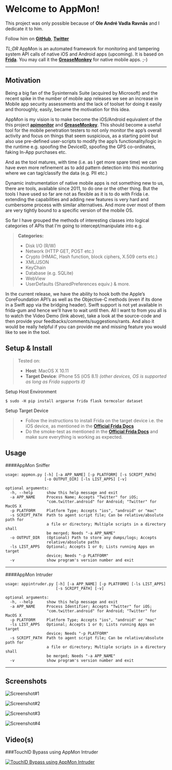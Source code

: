 Welcome to AppMon!
==================

This project was only possible because of **Ole André Vadla Ravnås** and I dedicate it to him.


Follow him on [**GitHub**](https://github.com/oleavr), [**Twitter**](https://twitter.com/oleavr)

_TL;DR_
AppMon is an automated framework for monitoring and tampering system API calls of native iOS and Android apps (upcoming). It is based on [**Frida**](http://www.frida.re). You may call it the [**GreaseMonkey**](https://en.wikipedia.org/wiki/Greasemonkey) for native mobile apps. ;-)

----------

Motivation
-------------

Being a big fan of the Sysinternals Suite (acquired by Microsoft) and the recent spike in the number of mobile app releases we see an increase in Mobile app security assessments and the lack of toolset for doing it easily and thoroughly, easily, became the motivation for this idea. 

AppMon is my vision is to make become the iOS/Android equivalent of the this project [**apimonitor**](http://www.rohitab.com/apimonitor) and [**GreaseMonkey**](https://en.wikipedia.org/wiki/Greasemonkey). This should become a useful tool for the mobile penetration testers to not only monitor the app’s overall activity and focus on things that seem suspicious, as a starting point but also use pre-defined user-scripts to modify the app’s functionality/logic in the runtime e.g. spoofing the DeviceID, spoofing the GPS co-ordinates, faking In-App purchases etc. 

And as the tool matures, with time (i.e. as I get more spare time) we can have even more refinement as to add pattern detection into this monitoring where we can tag/classify the data (e.g. PII etc.) 

Dynamic instrumentation of native mobile apps is not something new to us, there are tools, available since 2011, to do one or the other thing. But the tools I have used so far are not as flexible as it is to do with Frida i.e. extending the capabilities and adding new features is very hard and cumbersome process with similar alternatives. And more over most of them are very tightly bound to a specific version of the mobile OS.

So far I have grouped the methods of interesting classes into logical categories of APIs that I’m going to intercept/manipulate into e.g.
> **Categories:**
> - Disk I/O (R/W)
> - Network (HTTP GET, POST etc.)
> - Crypto (HMAC, Hash function, block ciphers, X.509 certs etc.)
> - XML/JSON
> - KeyChain
> - Database (e.g. SQLite)
> - WebView
> - UserDefaults (SharedPreferences equiv.) & more.

In the current release, we have the ability to hook both the Apple’s CoreFoundation API’s as well as the Objective-C methods (even if its done in a Swift app via the bridging header). Swift support is not yet available in frida-gum and hence we'll have to wait until then. All I want to from you all is to watch the Video Demo (link above), take a look at the source-code and then provide your feedbacks/comments/suggestions/rants. And also it would be really helpful if you can provide me and missing feature you would like to see in the tool.

Setup & Install
-----------------
> Tested on:
> - **Host**: MacOS X 10.11
> - **Target Device**: iPhone 5S (iOS 8.1) _(other devices, OS is supported as long as Frida supports it)_

Setup Host Environment
```
$ sudo -H pip install argparse frida flask termcolor dataset
```

Setup Target Device

> - Follow the instructions to install Frida on the target device i.e. the iOS device, as mentioned in the [**Official Frida Docs**](http://www.frida.re/docs/ios/#with-jailbreak)
> - Do the smoke-test as mentioned in the [**Official Frida Docs**](http://www.frida.re/docs/ios/#with-jailbreak) and make sure everything is working as expected.

Usage
-------------

####AppMon Sniffer
```
usage: appmon.py [-h] [-a APP_NAME] [-p PLATFORM] [-s SCRIPT_PATH]
                 [-o OUTPUT_DIR] [-ls LIST_APPS] [-v]

optional arguments:
  -h, --help      show this help message and exit
  -a APP_NAME     Process Name; Accepts "Twitter" for iOS;
                  "com.twitter.android" for Android; "Twitter" for MacOS X
  -p PLATFORM     Platform Type; Accepts "ios", "android" or "mac"
  -s SCRIPT_PATH  Path to agent script file; Can be relative/absolute path for
                  a file or directory; Multiple scripts in a directory shall
                  be merged; Needs "-a APP_NAME"
  -o OUTPUT_DIR   (Optional) Path to store any dumps/logs; Accepts
                  relative/absolute paths
  -ls LIST_APPS   Optional; Accepts 1 or 0; Lists running Apps on target
                  device; Needs "-p PLATFORM"
  -v              show program's version number and exit
```
-----
####AppMon Intruder
```
usage: appintruder.py [-h] [-a APP_NAME] [-p PLATFORM] [-ls LIST_APPS]
                      [-s SCRIPT_PATH] [-v]

optional arguments:
  -h, --help      show this help message and exit
  -a APP_NAME     Process Identifier; Accepts "Twitter" for iOS;
                  "com.twitter.android" for Android; "Twitter" for MacOS X
  -p PLATFORM     Platform Type; Accepts "ios", "android" or "mac"
  -ls LIST_APPS   Optional; Accepts 1 or 0; Lists running Apps on target
                  device; Needs "-p PLATFORM"
  -s SCRIPT_PATH  Path to agent script file; Can be relative/absolute path for
                  a file or directory; Multiple scripts in a directory shall
                  be merged; Needs "-a APP_NAME"
  -v              show program's version number and exit
```
----------


Screenshots
-------------------


![Screenshot#1](https://raw.githubusercontent.com/dpnishant/appmon/master/screenshots/1.png?raw=true "Screenshot#1")



![Screenshot#2](https://raw.githubusercontent.com/dpnishant/appmon/master/screenshots/2.png?raw=true "Screenshot#2")



![Screenshot#3](https://raw.githubusercontent.com/dpnishant/appmon/master/screenshots/3.png?raw=true "Screenshot#3")



![Screenshot#4](https://raw.githubusercontent.com/dpnishant/appmon/master/screenshots/4.png?raw=true "Screenshot#4")


Video(s)
------------------

###TouchID Bypass using AppMon Intruder

[![TouchID Bypass using AppMon Intruder](https://img.youtube.com/vi/ECnkgz3jnPM/0.jpg)](https://youtu.be/ECnkgz3jnPM)

